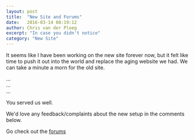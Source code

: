 ```yaml
---
layout: post
title:  "New Site and Forums"
date:   2016-03-14 08:19:12
author: Chris van der Ploeg
excerpt: "In case you didn't notice"
category: "New Site"
---
```


It seems like I have been working on the new site forever now, but it felt like time to push it out
into the world and replace the aging website we had. We can take a minute a morn for the old site.

... <br>
... <br>
... <br>

You served us well.

We'd love any feedback/complaints about the new setup in the comments below. 

Go check out the <a href='https://muut.com/cowtownyeastwranglers/'>forums</a>

